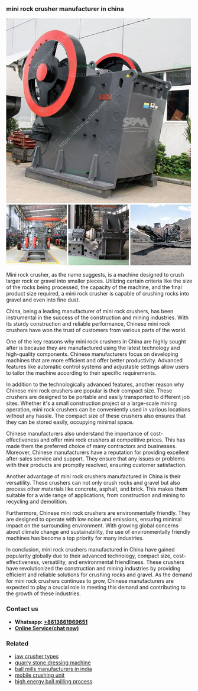 <h3>mini rock crusher manufacturer in china</h3><img src='1708408357.jpg' alt=''><p>Mini rock crusher, as the name suggests, is a machine designed to crush larger rock or gravel into smaller pieces. Utilizing certain criteria like the size of the rocks being processed, the capacity of the machine, and the final product size required, a mini rock crusher is capable of crushing rocks into gravel and even into fine dust.</p><p>China, being a leading manufacturer of mini rock crushers, has been instrumental in the success of the construction and mining industries. With its sturdy construction and reliable performance, Chinese mini rock crushers have won the trust of customers from various parts of the world.</p><p>One of the key reasons why mini rock crushers in China are highly sought after is because they are manufactured using the latest technology and high-quality components. Chinese manufacturers focus on developing machines that are more efficient and offer better productivity. Advanced features like automatic control systems and adjustable settings allow users to tailor the machine according to their specific requirements.</p><p>In addition to the technologically advanced features, another reason why Chinese mini rock crushers are popular is their compact size. These crushers are designed to be portable and easily transported to different job sites. Whether it's a small construction project or a large-scale mining operation, mini rock crushers can be conveniently used in various locations without any hassle. The compact size of these crushers also ensures that they can be stored easily, occupying minimal space.</p><p>Chinese manufacturers also understand the importance of cost-effectiveness and offer mini rock crushers at competitive prices. This has made them the preferred choice of many contractors and businesses. Moreover, Chinese manufacturers have a reputation for providing excellent after-sales service and support. They ensure that any issues or problems with their products are promptly resolved, ensuring customer satisfaction.</p><p>Another advantage of mini rock crushers manufactured in China is their versatility. These crushers can not only crush rocks and gravel but also process other materials like concrete, asphalt, and brick. This makes them suitable for a wide range of applications, from construction and mining to recycling and demolition.</p><p>Furthermore, Chinese mini rock crushers are environmentally friendly. They are designed to operate with low noise and emissions, ensuring minimal impact on the surrounding environment. With growing global concerns about climate change and sustainability, the use of environmentally friendly machines has become a top priority for many industries.</p><p>In conclusion, mini rock crushers manufactured in China have gained popularity globally due to their advanced technology, compact size, cost-effectiveness, versatility, and environmental friendliness. These crushers have revolutionized the construction and mining industries by providing efficient and reliable solutions for crushing rocks and gravel. As the demand for mini rock crushers continues to grow, Chinese manufacturers are expected to play a crucial role in meeting this demand and contributing to the growth of these industries.</p><h3>Contact us</h3><ul><li><strong>Whatsapp:&nbsp;<a href="https://wa.me/8613661969651">+8613661969651</a></strong></li><li><a href="https://swt.shibang-china.com/?git&amp;zhl&amp;mini rock crusher manufacturer in china"><strong>Online Service(chat now)</strong></a></li></ul><h3>Related</h3><ul><li><a href='jaw crusher types.md'>jaw crusher types</a></li><li><a href='quarry stone dressing machine.md'>quarry stone dressing machine</a></li><li><a href='ball mills manufacturers in india.md'>ball mills manufacturers in india</a></li><li><a href='mobile crushing unit.md'>mobile crushing unit</a></li><li><a href='high energy ball milling process.md'>high energy ball milling process</a></li></ul>